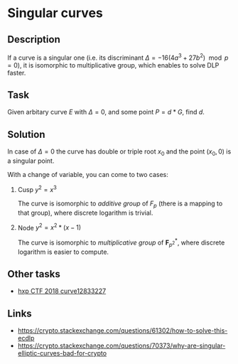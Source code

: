 # Singular curves

## Description

If a curve is a singular one (i.e. its discriminant $\Delta = -16(4a^3 + 27b^2) \mod p = 0$), it is isomorphic to multiplicative group, which enables to solve DLP faster.

## Task

Given arbitary curve $E$ with $\Delta = 0$, and some point $P = d*G$, find $d$.

## Solution

In case of $\Delta = 0$ the curve has double or triple root $x_{0}$ and the point $(x_{0}, 0)$ is a singular point.

With a change of variable, you can come to two cases:

1. Cusp $y^2 = x^3$

    The curve is isomorphic to *additive group* of $F_{p}$ (there is a mapping to that group), where discrete logarithm is trivial.

2. Node $y^2 = x^2*(x - 1)$

    The curve is isomorphic to *multiplicative group* of $\mathbf F_{p^2}^*$, where discrete logarithm is easier to compute.

## Other tasks

- [hxp CTF 2018 curve12833227](https://ctftime.org/writeup/12563)

## Links

- https://crypto.stackexchange.com/questions/61302/how-to-solve-this-ecdlp
- https://crypto.stackexchange.com/questions/70373/why-are-singular-elliptic-curves-bad-for-crypto